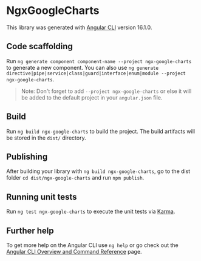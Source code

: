 # NgxGoogleCharts

This library was generated with [Angular CLI](https://github.com/angular/angular-cli) version 16.1.0.

## Code scaffolding

Run `ng generate component component-name --project ngx-google-charts` to generate a new component. You can also use `ng generate directive|pipe|service|class|guard|interface|enum|module --project ngx-google-charts`.
> Note: Don't forget to add `--project ngx-google-charts` or else it will be added to the default project in your `angular.json` file. 

## Build

Run `ng build ngx-google-charts` to build the project. The build artifacts will be stored in the `dist/` directory.

## Publishing

After building your library with `ng build ngx-google-charts`, go to the dist folder `cd dist/ngx-google-charts` and run `npm publish`.

## Running unit tests

Run `ng test ngx-google-charts` to execute the unit tests via [Karma](https://karma-runner.github.io).

## Further help

To get more help on the Angular CLI use `ng help` or go check out the [Angular CLI Overview and Command Reference](https://angular.io/cli) page.
